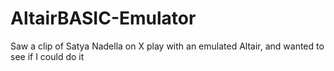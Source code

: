 # AltairBASIC-Emulator
Saw a clip of Satya Nadella on X play with an emulated Altair, and wanted to see if I could do it
